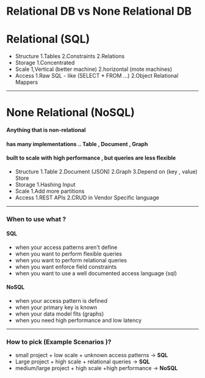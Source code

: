# Relational DB vs None Relational DB 

# Relational (SQL)
* Structure 
 1.Tables
 2.Constraints 
 2.Relations 
* Storage 
1.Concentrated
* Scale 
1,Vertical (better machine)
2.horizontal (mote machines)
* Access 
1.Raw SQL - like (SELECT * FROM ...)
2.Object Relational Mappers 
--- 
# None Relational (NoSQL)
#### Anything that is non-relational 
#### has many implementations .. Table , Document , Graph
#### built to scale with high performance , but queries are less flexible  
* Structure 
1.Table 
2.Document (JSON)
2.Graph
3.Depend on (key , value) Store
* Storage 
1.Hashing Input 
* Scale 
1.Add more partitions  
* Access 
1.REST APIs 
2.CRUD in Vendor Specific language 

---
### When to use what ?
#### SQL
* when your access patterns aren't define 
* when you want to perform flexible queries 
* when you want to perform relational queries 
* when you want enforce field constraints 
* when you want to use a well documented access language (sql)
#### NoSQL 
* when your access pattern is defined 
* when your primary key is known 
* when your data model fits (graphs)
* when you need high performance and low latency 
---
### How to pick (Example Scenarios )?
* small project + low scale + unknown access patterns -> **SQL**
* Large project + high scale + relational queries -> **SQL**
* medium/large project + high scale +high performance -> **NoSQL**
